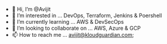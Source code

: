 - 👋 Hi, I’m @Avijit
- 👀 I’m interested in ... DevOps, Terraform, Jenkins & Poershell
- 🌱 I’m currently learning ... AWS & DevSecOps
- 💞️ I’m looking to collaborate on ... AWS, Azure & GCP
- 📫 How to reach me ... avijit@kloudguardian.com; 

<!---
kloudguardian/kloudguardian is a ✨ special ✨ repository because its `README.md` (this file) appears on your GitHub profile.
You can click the Preview link to take a look at your changes.
--->
